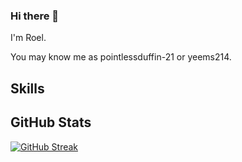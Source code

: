 ### Hi there 👋
I'm Roel.

You may know me as pointlessduffin-21 or yeems214.

## Skills

## GitHub Stats
[![GitHub Streak](https://github-readme-streak-stats.herokuapp.com?user=pointlessduffin-2%60&theme=transparent)](https://git.io/streak-stats)

<!--
**pointlessduffin-21/pointlessduffin-21** is a ✨ _special_ ✨ repository because its `README.md` (this file) appears on your GitHub profile.

Here are some ideas to get you started:

- 🔭 I’m currently working on ...
- 🌱 I’m currently learning ...
- 👯 I’m looking to collaborate on ...
- 🤔 I’m looking for help with ...
- 💬 Ask me about ...
- 📫 How to reach me: ...
- 😄 Pronouns: ...
- ⚡ Fun fact: ...
-->
